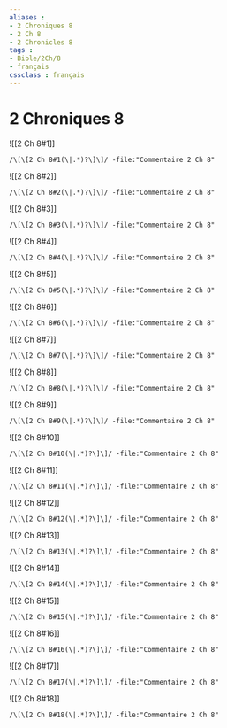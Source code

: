 ```yaml
---
aliases : 
- 2 Chroniques 8
- 2 Ch 8
- 2 Chronicles 8
tags : 
- Bible/2Ch/8
- français
cssclass : français
---
```


# 2 Chroniques 8

![[2 Ch 8#1]]

```query
/\[\[2 Ch 8#1(\|.*)?\]\]/ -file:"Commentaire 2 Ch 8"
```

![[2 Ch 8#2]]

```query
/\[\[2 Ch 8#2(\|.*)?\]\]/ -file:"Commentaire 2 Ch 8"
```

![[2 Ch 8#3]]

```query
/\[\[2 Ch 8#3(\|.*)?\]\]/ -file:"Commentaire 2 Ch 8"
```

![[2 Ch 8#4]]

```query
/\[\[2 Ch 8#4(\|.*)?\]\]/ -file:"Commentaire 2 Ch 8"
```

![[2 Ch 8#5]]

```query
/\[\[2 Ch 8#5(\|.*)?\]\]/ -file:"Commentaire 2 Ch 8"
```

![[2 Ch 8#6]]

```query
/\[\[2 Ch 8#6(\|.*)?\]\]/ -file:"Commentaire 2 Ch 8"
```

![[2 Ch 8#7]]

```query
/\[\[2 Ch 8#7(\|.*)?\]\]/ -file:"Commentaire 2 Ch 8"
```

![[2 Ch 8#8]]

```query
/\[\[2 Ch 8#8(\|.*)?\]\]/ -file:"Commentaire 2 Ch 8"
```

![[2 Ch 8#9]]

```query
/\[\[2 Ch 8#9(\|.*)?\]\]/ -file:"Commentaire 2 Ch 8"
```

![[2 Ch 8#10]]

```query
/\[\[2 Ch 8#10(\|.*)?\]\]/ -file:"Commentaire 2 Ch 8"
```

![[2 Ch 8#11]]

```query
/\[\[2 Ch 8#11(\|.*)?\]\]/ -file:"Commentaire 2 Ch 8"
```

![[2 Ch 8#12]]

```query
/\[\[2 Ch 8#12(\|.*)?\]\]/ -file:"Commentaire 2 Ch 8"
```

![[2 Ch 8#13]]

```query
/\[\[2 Ch 8#13(\|.*)?\]\]/ -file:"Commentaire 2 Ch 8"
```

![[2 Ch 8#14]]

```query
/\[\[2 Ch 8#14(\|.*)?\]\]/ -file:"Commentaire 2 Ch 8"
```

![[2 Ch 8#15]]

```query
/\[\[2 Ch 8#15(\|.*)?\]\]/ -file:"Commentaire 2 Ch 8"
```

![[2 Ch 8#16]]

```query
/\[\[2 Ch 8#16(\|.*)?\]\]/ -file:"Commentaire 2 Ch 8"
```

![[2 Ch 8#17]]

```query
/\[\[2 Ch 8#17(\|.*)?\]\]/ -file:"Commentaire 2 Ch 8"
```

![[2 Ch 8#18]]

```query
/\[\[2 Ch 8#18(\|.*)?\]\]/ -file:"Commentaire 2 Ch 8"
```

